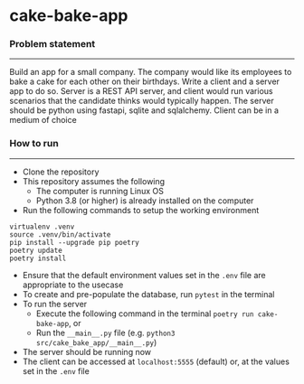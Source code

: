 # cake-bake-app

### Problem statement
---
Build an app for a small company. The company would like its employees to bake a cake for each other on their birthdays. Write a client and a server app to do so. Server is a REST API server, and client would run various scenarios that the candidate thinks would typically happen.   The server should be python using fastapi, sqlite and sqlalchemy. Client can be in a medium of choice

### How to run
---
- Clone the repository
- This repository assumes the following
    - The computer is running Linux OS
    - Python 3.8 (or higher) is already installed on the computer
- Run the following commands to setup the working environment
```
virtualenv .venv
source .venv/bin/activate
pip install --upgrade pip poetry
poetry update
poetry install
```
- Ensure that the default environment values set in the `.env` file are appropriate to the usecase
- To create and pre-populate the database, run `pytest` in the terminal
- To run the server
    - Execute the following command in the terminal `poetry run cake-bake-app`, or
    - Run the `__main__.py` file (e.g. `python3 src/cake_bake_app/__main__.py`)
- The server should be running now
- The client can be accessed at `localhost:5555` (default) or, at the values set in the `.env` file
